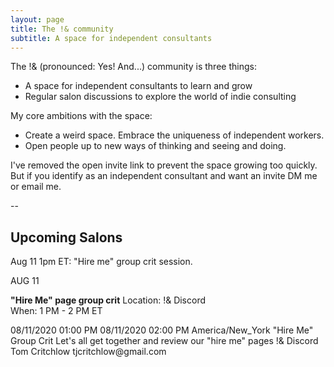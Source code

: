 ```yaml
---
layout: page
title: The !& community
subtitle: A space for independent consultants
---
```


The !& (pronounced: Yes! And...) community is three things:

- A space for independent consultants to learn and grow
- Regular salon discussions to explore the world of indie consulting

My core ambitions with the space:

- Create a weird space. Embrace the uniqueness of independent workers.
- Open people up to new ways of thinking and seeing and doing.

I've removed the open invite link to prevent the space growing too quickly. But if you identify as an independent consultant and want an invite DM me or email me.

--

## Upcoming Salons

<script type="text/javascript" src="https://addevent.com/libs/atc/1.6.1/atc.min.js" async defer></script>

<link href="/css/theme4.css" rel="stylesheet">


Aug 11 1pm ET: "Hire me" group crit session.

<div class="addeventatc" data-styling="none">
<div class="date">
<span class="mon">AUG</span>
<span class="day">11</span>
<div class="bdr1"></div>
<div class="bdr2"></div>
</div>
<div class="desc">
<p>
<strong class="hed">"Hire Me" page group crit</strong>
<span class="des">Location: !& Discord<br />When: 1 PM - 2 PM ET</span>
</p>
</div>
<span class="start">08/11/2020 01:00 PM</span>
<span class="end">08/11/2020 02:00 PM</span>
<span class="timezone">America/New_York</span>
<span class="title">"Hire Me" Group Crit</span>
<span class="description">Let's all get together and review our "hire me" pages</span>
<span class="location">!& Discord</span>
<span class="organizer">Tom Critchlow</span>
<span class="organizer_email">tjcritchlow@gmail.com</span>
</div>
